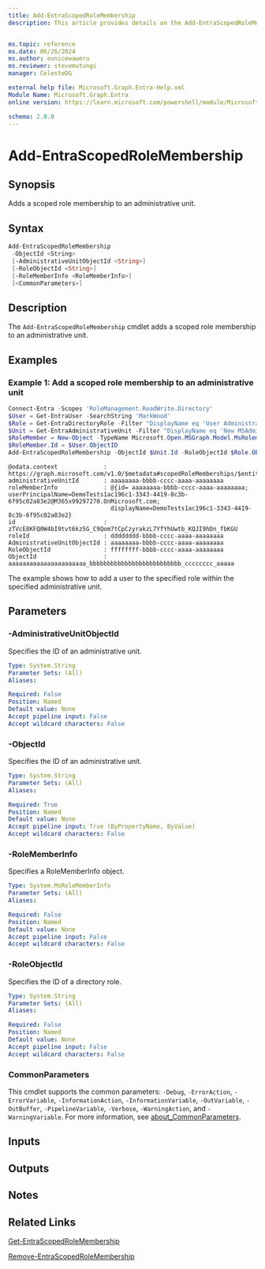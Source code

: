 ```yaml
---
title: Add-EntraScopedRoleMembership
description: This article provides details on the Add-EntraScopedRoleMembership command.


ms.topic: reference
ms.date: 06/26/2024
ms.author: eunicewaweru
ms.reviewer: stevemutungi
manager: CelesteDG

external help file: Microsoft.Graph.Entra-Help.xml
Module Name: Microsoft.Graph.Entra
online version: https://learn.microsoft.com/powershell/module/Microsoft.Graph.Entra/Add-EntraScopedRoleMembership

schema: 2.0.0
---
```


# Add-EntraScopedRoleMembership

## Synopsis

Adds a scoped role membership to an administrative unit.

## Syntax

```powershell
Add-EntraScopedRoleMembership
 -ObjectId <String> 
 [-AdministrativeUnitObjectId <String>]
 [-RoleObjectId <String>] 
 [-RoleMemberInfo <RoleMemberInfo>] 
 [<CommonParameters>]
```

## Description

The `Add-EntraScopedRoleMembership` cmdlet adds a scoped role membership to an administrative unit.

## Examples

### Example 1: Add a scoped role membership to an administrative unit

```powershell
Connect-Entra -Scopes 'RoleManagement.ReadWrite.Directory'
$User = Get-EntraUser -SearchString 'MarkWood'
$Role = Get-EntraDirectoryRole -Filter "DisplayName eq 'User Administrator'"
$Unit = Get-EntraAdministrativeUnit -Filter "DisplayName eq 'New MSAdmin unit'"
$RoleMember = New-Object -TypeName Microsoft.Open.MSGraph.Model.MsRolememberinfo
$RoleMember.Id = $User.ObjectID
Add-EntraScopedRoleMembership -ObjectId $Unit.Id -RoleObjectId $Role.ObjectId -RoleMemberInfo $RoleMember
```

```output
@odata.context             : https://graph.microsoft.com/v1.0/$metadata#scopedRoleMemberships/$entity
administrativeUnitId       : aaaaaaaa-bbbb-cccc-aaaa-aaaaaaaa
roleMemberInfo             : @{id= aaaaaaaa-bbbb-cccc-aaaa-aaaaaaaa;     userPrincipalName=DemoTests1ac196c1-3343-4419-8c3b-6f95c02a83e2@M365x99297270.OnMicrosoft.com;
                             displayName=DemoTests1ac196c1-3343-4419-8c3b-6f95c02a83e2}
id                         : zTVcE8KFQ0W4bI9tvt6kz5G_C9Qom7tCpCzyrakzL7YfYhUwtb_KQJI9hDn_fbKGU
roleId                     : dddddddd-bbbb-cccc-aaaa-aaaaaaaa
AdministrativeUnitObjectId : aaaaaaaa-bbbb-cccc-aaaa-aaaaaaaa
RoleObjectId               : ffffffff-bbbb-cccc-aaaa-aaaaaaaa
ObjectId                   : aaaaaaaaaaaaaaaaaaaaaa_bbbbbbbbbbbbbbbbbbbbbbbbbb_cccccccc_aaaaa
```

The example shows how to add a user to the specified role within the specified administrative unit.

## Parameters

### -AdministrativeUnitObjectId

Specifies the ID of an administrative unit.

```yaml
Type: System.String
Parameter Sets: (All)
Aliases:

Required: False
Position: Named
Default value: None
Accept pipeline input: False
Accept wildcard characters: False
```

### -ObjectId

Specifies the ID of an administrative unit.

```yaml
Type: System.String
Parameter Sets: (All)
Aliases:

Required: True
Position: Named
Default value: None
Accept pipeline input: True (ByPropertyName, ByValue)
Accept wildcard characters: False
```

### -RoleMemberInfo

Specifies a RoleMemberInfo object.

```yaml
Type: System.MsRoleMemberInfo
Parameter Sets: (All)
Aliases:

Required: False
Position: Named
Default value: None
Accept pipeline input: False
Accept wildcard characters: False
```

### -RoleObjectId

Specifies the ID of a directory role.

```yaml
Type: System.String
Parameter Sets: (All)
Aliases:

Required: False
Position: Named
Default value: None
Accept pipeline input: False
Accept wildcard characters: False
```

### CommonParameters

This cmdlet supports the common parameters: `-Debug`, `-ErrorAction`, `-ErrorVariable`, `-InformationAction`, `-InformationVariable`, `-OutVariable`, `-OutBuffer`, `-PipelineVariable`, `-Verbose`, `-WarningAction`, and `-WarningVariable`. For more information, see [about_CommonParameters](https://go.microsoft.com/fwlink/?LinkID=113216).

## Inputs

## Outputs

## Notes

## Related Links

[Get-EntraScopedRoleMembership](Get-EntraScopedRoleMembership.md)

[Remove-EntraScopedRoleMembership](Remove-EntraScopedRoleMembership.md)
